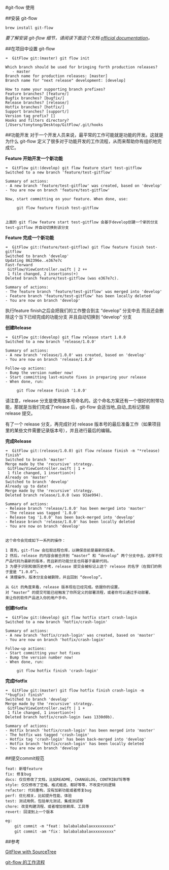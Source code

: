#git-flow 使用


##安装 git-flow
    
    brew install git-flow

*要了解安装 git-flow 细节，请阅读下面这个文档 [official documentation](https://github.com/petervanderdoes/gitflow/wiki#installing-git-flow)。*

##在项目中设置 git-flow
    
    ➜  GitFlow git:(master) git flow init

    Which branch should be used for bringing forth production releases?
       - master
    Branch name for production releases: [master]
    Branch name for "next release" development: [develop]
    
    How to name your supporting branch prefixes?
    Feature branches? [feature/]
    Bugfix branches? [bugfix/]
    Release branches? [release/]
    Hotfix branches? [hotfix/]
    Support branches? [support/]
    Version tag prefix? []
    Hooks and filters directory? [/Users/tonytong/Desktop/GitFlow/.git/hooks


##功能开发
对于一个开发人员来说，最平常的工作可能就是功能的开发。这就是为什么 git-flow 定义了很多对于功能开发的工作流程，从而来帮助你有组织地完成它。

**Feature 开始开发一个新功能**
    

    ➜  GitFlow git:(develop) git flow feature start test-gitflow
    Switched to a new branch 'feature/test-gitflow'
    
    Summary of actions:
    - A new branch 'feature/test-gitflow' was created, based on 'develop'
    - You are now on branch 'feature/test-gitflow'
    
    Now, start committing on your feature. When done, use:
    
         git flow feature finish test-gitflow
         
    
    上面的 git flow feature start test-gitflow 会基于develop创建一个新的分支test-gitflow 并自动切换到该分支


**Feature 完成一个新功能**
    
    ➜  GitFlow git:(feature/test-gitflow) git flow feature finish test-gitflow
    Switched to branch 'develop'
    Updating 862396e..e367e7c
    Fast-forward
     GitFlow/ViewController.swift | 2 ++
     1 file changed, 2 insertions(+)
    Deleted branch feature/test-gitflow (was e367e7c).
    
    Summary of actions:
    - The feature branch 'feature/test-gitflow' was merged into 'develop'
    - Feature branch 'feature/test-gitflow' has been locally deleted
    - You are now on branch 'develop'

执行feature finish之后会把我们的工作整合到主 “develop” 分支中去 
而且还会删除这个当下已经完成的功能分支 并且自动切换到 “develop” 分支 

**创建Release**

    ➜  GitFlow git:(develop) git flow release start 1.0.0
    Switched to a new branch 'release/1.0.0'
    
    Summary of actions:
    - A new branch 'release/1.0.0' was created, based on 'develop'
    - You are now on branch 'release/1.0.0'
    
    Follow-up actions:
    - Bump the version number now!
    - Start committing last-minute fixes in preparing your release
    - When done, run:
    
         git flow release finish '1.0.0'
         
    
请注意，release 分支是使用版本号命名的。这个命名方案还有一个很好的附带功能，那就是当我们完成了release 后，git-flow 会适当地_自动_去标记那些 release 提交。

有了一个 release 分支，再完成针对 release 版本号的最后准备工作（如果项目里的某些文件需要记录版本号），并且进行最后的编辑。


         
**完成Release**

    ➜  GitFlow git:(release/1.0.0) git flow release finish -m "*release) finish"
    Switched to branch 'master'
    Merge made by the 'recursive' strategy.
     GitFlow/ViewController.swift | 1 +
     1 file changed, 1 insertion(+)
    Already on 'master'
    Switched to branch 'develop'
    Already up to date!
    Merge made by the 'recursive' strategy.
    Deleted branch release/1.0.0 (was 93ae994).
    
    Summary of actions:
    - Release branch 'release/1.0.0' has been merged into 'master'
    - The release was tagged '1.0.0'
    - Release tag '1.0.0' has been back-merged into 'develop'
    - Release branch 'release/1.0.0' has been locally deleted
    - You are now on branch 'develop'


    这个命令会完成如下一系列的操作：

    1 首先，git-flow 会拉取远程仓库，以确保目前是最新的版本。
    2 然后，release 的内容会被合并到 “master” 和 “develop” 两个分支中去，这样不仅产品代码为最新的版本，而且新的功能分支也将基于最新代码。
    3 为便于识别和做历史参考，release 提交会被标记上这个 release 的名字（在我们的例子里是 “1.0.0”）。
    4 清理操作，版本分支会被删除，并且回到 “develop”。
    
    从 Git 的角度来看，release 版本现在已经完成。依据你的设置，
    对 “master” 的提交可能已经触发了你所定义的部署流程，或者你可以通过手动部署，
    来让你的软件产品进入你的用户手中。


**创建Hotfix**

    ➜  GitFlow git:(develop) git flow hotfix start crash-login
    Switched to a new branch 'hotfix/crash-login'
    
    Summary of actions:
    - A new branch 'hotfix/crash-login' was created, based on 'master'
    - You are now on branch 'hotfix/crash-login'
    
    Follow-up actions:
    - Start committing your hot fixes
    - Bump the version number now!
    - When done, run:
    
         git flow hotfix finish 'crash-login'

**完成Hotfix**

    ➜  GitFlow git:(master) git flow hotfix finish crash-login -m "*bugfix) finish"
    Switched to branch 'develop'
    Merge made by the 'recursive' strategy.
     GitFlow/ViewController.swift | 1 +
     1 file changed, 1 insertion(+)
    Deleted branch hotfix/crash-login (was 1330d0b).
    
    Summary of actions:
    - Hotfix branch 'hotfix/crash-login' has been merged into 'master'
    - The hotfix was tagged 'crash-login'
    - Hotfix tag 'crash-login' has been back-merged into 'develop'
    - Hotfix branch 'hotfix/crash-login' has been locally deleted
    - You are now on branch 'develop'



##提交commit规范

    feat: 新增feature
    fix: 修复bug
    docs: 仅仅修改了文档，比如README, CHANGELOG, CONTRIBUTE等等
    style: 仅仅修改了空格、格式缩进、都好等等，不改变代码逻辑
    refactor: 代码重构，没有加新功能或者修复bug
    perf: 优化相关，比如提升性能、体验
    test: 测试用例，包括单元测试、集成测试等
    chore: 改变构建流程、或者增加依赖库、工具等
    revert: 回滚到上一个版本
    
    eg:
        git commit -m "feat： balabalabalaxxxxxxxxxx"
        git commit -am "fix： balabalabalaxxxxxxxxxx"


##参考

[GitFlow with SourceTree](https://www.jianshu.com/p/8a3988057d0f)

[git-flow 的工作流程](https://www.git-tower.com/learn/git/ebook/cn/command-line/advanced-topics/git-flow)

